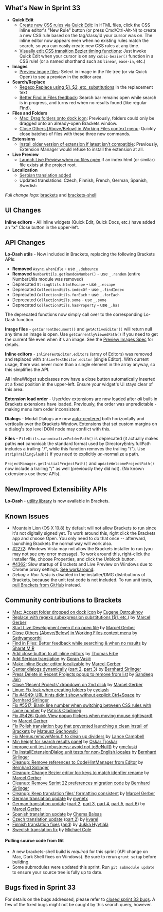 What's New in Sprint 33
-----------------------
* **Quick Edit**
    * [Create new CSS rules via Quick Edit](https://trello.com/c/5I5AddGo/599-5-css-quick-edit-create-new-selector): In HTML files, click the CSS inline editor's "New Rule" button (or press Cmd/Ctrl-Alt-N) to create a new CSS rule based on the tag/class/id your cursor was on. The inline editor now appears even when no existing rules match the search, so you can easily create new CSS rules at any time.
    * [Visually edit CSS transition Bezier timing functions](https://trello.com/c/5EPJdO1q/838-2-quick-edit-css-cubic-bezier): Just invoke Quick Edit when your cursor is on any `cubic-bezier()` function in a CSS rule! (or a named shorthand such as `linear`, `ease-in`, etc.)
* **Images**
    * [Preview image files](https://trello.com/c/l9AcILkC/24-8-preview-images): Select in image in the file tree (or via Quick Open) to see a preview in the editor area.
* **Search/Replace**
    * [Regexp Replace using $1, $2, etc. substitutions](https://github.com/adobe/brackets/pull/5618) in the replacement text
    * [Better Find in Files feedback](https://github.com/adobe/brackets/pull/5477): Search bar remains open while search is in progress, and turns red when no results found (like regular Find).
* **Files and Folders**
    * [Mac: Drag folders onto dock icon](https://github.com/adobe/brackets-shell/pull/353): Previously, folders could only be dragged onto an already-open Brackets window.
    * [Close Others [Above/Below] in Working Files context menu](https://github.com/adobe/brackets/pull/4590): Quickly close batches of files with these three new commands.
* **Extensions**
    * [Install older version of extension if latest isn't compatible](github.com/adobe/brackets/pull/5653): Previously, Extension Manager would refuse to install the extension at all.
* **Live Preview**
    * [Launch Live Preview when no files open](https://github.com/adobe/brackets/pull/5547) if an index.html (or similar) file exists at the project root.
* **Localization**
    * [Serbian translation added](https://github.com/adobe/brackets/pull/5515)
    * Updated translations: Czech, Finnish, French, German, Spanish, Swedish

_Full change logs:_ [brackets](https://github.com/adobe/brackets/compare/sprint-32...sprint-33#commits_bucket) and [brackets-shell](https://github.com/adobe/brackets-shell/compare/sprint-32...sprint-33#commits_bucket)


UI Changes
----------
**Inline editors** - All inline widgets (Quick Edit, Quick Docs, etc.) have added an "**x**" Close button in the upper-left.


API Changes
-----------
**Lo-Dash utils** - Now included in Brackets, replacing the following Brackets APIs:

* **Removed** `Async.whenIdle` - use `_.debounce`
* **Removed** `NumberUtils.getRandomNumber()` - use `_.random` (entire NumberUtils module was removed)
* Deprecated `StringUtils.htmlEscape` - use `_.escape`
* Deprecated `CollectionUtils.indexOf` - use `_.findIndex`
* Deprecated `CollectionUtils.forEach` - use `_.forEach`
* Deprecated `CollectionUtils.some` - use `_.some`
* Deprecated `CollectionUtils.hasProperty` - use `_.has`

The deprecated functions now simply call over to the corresponding Lo-Dash function.

**Image files** - `getCurrentDocument()` and `getActiveEditor()` will return null any time an image is open. Use `getCurrentlyViewedPath()` if you need to get the current file even when it's an image. See the [Preview Images Spec](https://github.com/adobe/brackets/wiki/Preview-Images-Spec) for details.

**Inline editors** - `InlineTextEditor.editors` (array of Editors) was removed and replaced with `InlineTextEditor.editor` (single Editor). With current usage, there was never more than a single element in the array anyway, so this simplifies the API.

All InlineWidget subclasses now have a close button automatically inserted at a fixed position in the upper-left. Ensure your widget's UI stays clear of this area.

**Extension load order** - User/dev extensions are now loaded after _all_ built-in Brackets extensions have loaded. Previously, the order was unpredictable - making menu item order inconsistent.

**Dialogs** - Modal Dialogs are now [auto-centered](https://github.com/adobe/brackets/pull/5399) both horizontally and vertically over the Brackets Window. Extensions that set custom margins on a dialog's top level DOM node may conflict with this.

**Files** - `FileUtils.canonicalizeFolderPath()` is deprecated (it actually makes paths **not** canonical: the standard format used by DirectoryEntry.fullPath includes a trailing "/", while this function removes the trailing "/"). Use `stripTrailingSlash()` if you need to explicitly _un_-normalize a path.

`ProjectManager.getInitialProjectPath()` and `updateWelcomeProjectPath()` now include a trailing "/" as well (previously they did not). (No known extensions use these APIs).

New/Improved Extensibility APIs
-------------------------------
**Lo-Dash** - [utility library](http://lodash.com/) is now available in Brackets.


Known Issues
------------
* Mountain Lion (OS X 10.8) by default will not allow Brackets to run since it's not digitally signed yet. To work around this, right click the Brackets app and choose Open. You only need to do that once -- afterward, launching Brackets the normal way will work also.
* [#2272](https://github.com/adobe/brackets/issues/2272): Windows Vista may not allow the Brackets installer to run (you may not see _any_ error message). To work around this, right-click the installer file, choose Properties, and click the Unblock button.
* [#4362](https://github.com/adobe/brackets/issues/4362): Slow startup of Brackets and Live Preview on Windows due to Chrome proxy settings. [See workaround](https://support.google.com/chrome/answer/106010?hl=en).
* _Debug > Run Tests_ is disabled in the installer/DMG distributions of Brackets, because the unit test code is not included. To run unit tests, [pull Brackets from GitHub](https://github.com/adobe/brackets/wiki/How-to-Hack-on-Brackets#wiki-getcode) instead.


Community contributions to Brackets
-----------------------------------
* [Mac: Accept folder dropped on dock icon](https://github.com/adobe/brackets-shell/pull/353) by [Eugene Ostroukhov](https://github.com/eugeneo)
* [Replace with regexp subexpression substitutions ($1, etc.)](https://github.com/adobe/brackets/pull/5618) by [Marcel Gerber](https://github.com/SAPlayer)
* [Start Live Development even if no open file](https://github.com/adobe/brackets/pull/5547) by [Marcel Gerber](https://github.com/SAPlayer)
* [Close Others [Above/Below] in Working Files context menu](https://github.com/adobe/brackets/pull/4590) by [Sathyamoorthi](https://github.com/sathyamoorthi)
* [Find in Files: Better feedback while searching & when no results](https://github.com/adobe/brackets/pull/5477) by [Sharat M R](https://github.com/cosmosgenius)
* [Add close button to all inline editors](https://github.com/adobe/brackets/pull/5443) by [Thomas Erbe](https://github.com/VizuaaLOG)
* [Add Serbian translation](https://github.com/adobe/brackets/pull/5515) by [Goran Vasić](https://github.com/Gocilla)
* [Make inline Bezier editor localizable](https://github.com/adobe/brackets/pull/5553) by [Marcel Gerber](https://github.com/SAPlayer)
* [Center dialogs dynamically](https://github.com/adobe/brackets/pull/5399) ([part 2](https://github.com/adobe/brackets/pull/5484), [part 3](https://github.com/adobe/brackets/pull/5579)) by [Bernhard Sirlinger](https://github.com/WebsiteDeveloper)
* [Press Delete in Recent Projects popup to remove from list](https://github.com/adobe/brackets/pull/5354) by [Sandeep Jain](https://github.com/sandeepjain)
* [Close 'Recent Projects' dropdown on 2nd click](https://github.com/adobe/brackets/pull/5435) by [Marcel Gerber](https://github.com/SAPlayer)
* [Linux: Fix leak when creating folders](https://github.com/adobe/brackets-shell/pull/356) by [eyelash](https://github.com/eyelash)
* [Fix #4949: URL hints didn't show without explicit Ctrl+Space](https://github.com/adobe/brackets/pull/5422) by [Bernhard Sirlinger](https://github.com/WebsiteDeveloper)
* [Fix #5517: Blank line number when switching between CSS rules with same number](https://github.com/adobe/brackets/pull/5582) by [Patrick Oladimeji](https://github.com/thehogfather)
* [Fix #5426: Quick View popup flickers when moving mouse rightward)](https://github.com/adobe/brackets/pull/5428) by [Marcel Gerber](https://github.com/SAPlayer)
* [Fix Polish translation bug that prevented launching a clean install of Brackets](https://github.com/adobe/brackets/pull/5471) by [Mateusz Gachowski](https://github.com/mateuszgachowski)
* [Fix Menus.removeMenu() to clean up dividers](https://github.com/adobe/brackets/pull/5384) by [Lance Campbell](https://github.com/lkcampbell)
* [Min height for search results panel](https://github.com/adobe/brackets/pull/5391) by [Oskar Tjoskar](https://github.com/tjoskar)
* [Improve unit test robustness: avoid not.toBeNull()](https://github.com/adobe/brackets/pull/5492) by [gmeluski](https://github.com/gmeluski)
* [Fix InstallExtensionDialog unit tests for non-English locales](https://github.com/adobe/brackets/pull/5433) by [Bernhard Sirlinger](https://github.com/WebsiteDeveloper)
* [Cleanup: Remove references to CodeHintManager from Editor](https://github.com/adobe/brackets/pull/5421) by [Bernhard Sirlinger](https://github.com/WebsiteDeveloper)
* [Cleanup: Change Bezier editor loc keys to match idenfier rename](https://github.com/adobe/brackets/pull/5644) by [Marcel Gerber](https://github.com/SAPlayer)
* [Cleanup: Remove Sprint 22 preferences migration code](https://github.com/adobe/brackets/pull/5429) by [Bernhard Sirlinger](https://github.com/WebsiteDeveloper)
* [Cleanup: Keep translation files' formatting consistent](https://github.com/adobe/brackets/pull/5505) by [Marcel Gerber](https://github.com/SAPlayer)
* [German translation update](https://github.com/adobe/brackets/pull/5470) by [mynetx](https://github.com/mynetx)
* [German translation update](https://github.com/adobe/brackets/pull/5449) ([part 2](https://github.com/adobe/brackets/pull/5459), [part 3](https://github.com/adobe/brackets/pull/5567), [part 4](https://github.com/adobe/brackets/pull/5583), [part 5](https://github.com/adobe/brackets/pull/5657), [part 6](https://github.com/adobe/brackets/pull/5667)) by [Marcel Gerber](https://github.com/SAPlayer)
* [Spanish translation update](https://github.com/adobe/brackets/pull/5676) by [Chema Balsas](https://github.com/jbalsas)
* [Czech translation update](https://github.com/adobe/brackets/pull/5510) ([part 2](https://github.com/adobe/brackets/pull/5331)) by [kvarel](https://github.com/kvarel)
* [Finnish translation fixes](https://github.com/adobe/brackets/pull/5556) ([and](https://github.com/adobe/brackets/pull/5557)) by [Jukka Hyytiälä](https://github.com/jukkah)
* [Swedish translation fix](https://github.com/adobe/brackets/pull/5647) by [Michael Cole](https://github.com/micole)

#### Pulling source code from Git
* A new brackets-shell build is _required_ for this sprint (API change on Mac, Dark Shell fixes on Windows). Be sure to rerun `grunt setup` before building.
* Some submodules were updated this sprint. Run `git submodule update` to ensure your source tree is fully up to date.


Bugs fixed in Sprint 33
-----------------------
For details on the bugs addressed, please refer to [closed sprint 33 bugs](https://github.com/adobe/brackets/issues?labels=&milestone=20&state=closed). A few of the fixed bugs might not be caught by this search query, however.